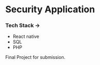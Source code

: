 # Security Application

### Tech Stack ->

- React native
- SQL
- PHP

Final Project for submission.
